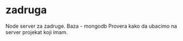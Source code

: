 # zadruga
Node server za zadruge. Baza - mongodb
Provera kako da ubacimo na server projekat koji imam.
